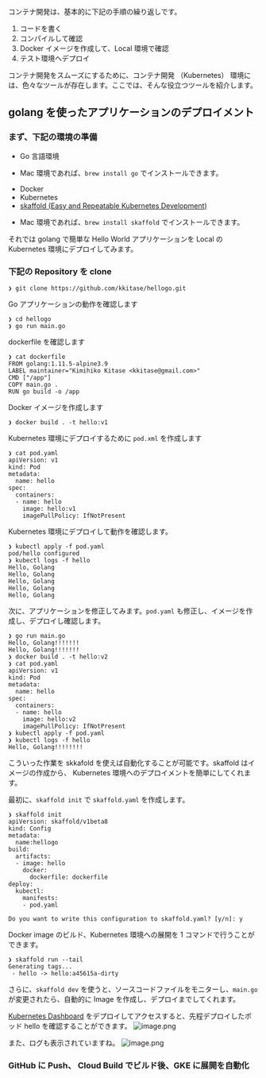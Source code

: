コンテナ開発は、基本的に下記の手順の繰り返しです。

1. コードを書く
2. コンパイルして確認
3. Docker イメージを作成して、Local 環境で確認
5. テスト環境へデプロイ

コンテナ開発をスムーズにするために、コンテナ開発 （Kubernetes） 環境には、色々なツールが存在します。ここでは、そんな役立つツールを紹介します。

## golang を使ったアプリケーションのデプロイメント

### まず、下記の環境の準備
+ Go 言語環境
 - Mac 環境であれば、`brew install go` でインストールできます。
+ Docker
+ Kubernetes 
+ [skaffold (Easy and Repeatable Kubernetes Development)](https://skaffold.dev/)
 - Mac 環境であれば、`brew install skaffold` でインストールできます。


それでは golang で簡単な Hello World アプリケーションを Local の Kubernetes 環境にデプロイしてみます。

### 下記の Repository を clone 
```
❯ git clone https://github.com/kkitase/hellogo.git
```

Go アプリケーションの動作を確認します

```
❯ cd hellogo
❯ go run main.go
```
dockerfile を確認します

```
❯ cat dockerfile
FROM golang:1.11.5-alpine3.9
LABEL maintainer="Kimihiko Kitase <kkitase@gmail.com>"
CMD ["/app"]
COPY main.go .
RUN go build -o /app
```

Docker イメージを作成します

```
❯ docker build . -t hello:v1
```

Kubernetes 環境にデプロイするために `pod.xml` を作成します

```
❯ cat pod.yaml
apiVersion: v1
kind: Pod
metadata:
  name: hello
spec:
  containers:
  - name: hello
    image: hello:v1
    imagePullPolicy: IfNotPresent
```

Kubernetes 環境にデプロイして動作を確認します。

```
❯ kubectl apply -f pod.yaml
pod/hello configured
❯ kubectl logs -f hello
Hello, Golang
Hello, Golang
Hello, Golang
Hello, Golang
Hello, Golang
```

次に、アプリケーションを修正してみます。`pod.yaml` も修正し、イメージを作成し、デプロイし確認します。

```
❯ go run main.go
Hello, Golang!!!!!!!
Hello, Golang!!!!!!!
❯ docker build . -t hello:v2
❯ cat pod.yaml
apiVersion: v1
kind: Pod
metadata:
  name: hello
spec:
  containers:
  - name: hello
    image: hello:v2
    imagePullPolicy: IfNotPresent
❯ kubectl apply -f pod.yaml
❯ kubectl logs -f hello
Hello, Golang!!!!!!!!
```

こういった作業を skkafold を使えば自動化することが可能です。skaffold はイメージの作成から、 Kubernetes 環境へのデプロイメントを簡単にしてくれます。

最初に、`skaffold init` で `skaffold.yaml` を作成します。

```
❯ skaffold init
apiVersion: skaffold/v1beta8
kind: Config
metadata:
  name:hellogo
build:
  artifacts:
  - image: hello
    docker:
      dockerfile: dockerfile
deploy:
  kubectl:
    manifests:
    - pod.yaml

Do you want to write this configuration to skaffold.yaml? [y/n]: y
```

Docker image のビルド、Kubernetes 環境への展開を 1 コマンドで行うことができます。

```
❯ skaffold run --tail
Generating tags...
 - hello -> hello:a45615a-dirty
```

さらに、`skaffold dev` を使うと、ソースコードファイルをモニターし、`main.go` が変更されたら、自動的に Image を作成し、デプロイまでしてくれます。

[Kubernetes Dashboard](https://github.com/kubernetes/dashboard) をデプロイしてアクセスすると、先程デプロイしたポッド hello を確認することができます。
![image.png](https://qiita-image-store.s3.ap-northeast-1.amazonaws.com/0/42406/c1125244-cc72-581a-2b99-c91238086266.png)

また、ログも表示されていますね。
![image.png](https://qiita-image-store.s3.ap-northeast-1.amazonaws.com/0/42406/1a81382d-ccc9-9578-a8e2-6bd848524aa8.png)


### GitHub に Push、 Cloud Build でビルド後、GKE に展開を自動化



